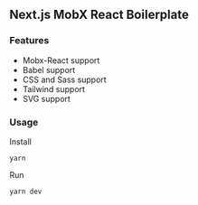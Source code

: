## Next.js MobX React Boilerplate

### Features

- Mobx-React support
- Babel support
- CSS and Sass support
- Tailwind support
- SVG support


### Usage

Install

```
yarn
```

Run

```
yarn dev
```

